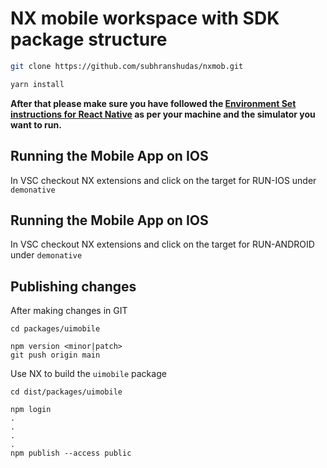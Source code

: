 # NX mobile workspace with SDK package structure

```bash
git clone https://github.com/subhranshudas/nxmob.git
```

```bash
yarn install
```


**After that please make sure you have followed the [Environment Set instructions for React Native](https://reactnative.dev/docs/environment-setup) as per your machine and the simulator you want to run.**

## Running the Mobile App on IOS
In VSC checkout NX extensions and click on the target for RUN-IOS under `demonative`

## Running the Mobile App on IOS
In VSC checkout NX extensions and click on the target for RUN-ANDROID under `demonative`


## Publishing changes

After making changes in GIT

```
cd packages/uimobile
```

```
npm version <minor|patch>
git push origin main
```

Use NX to build the `uimobile` package

```
cd dist/packages/uimobile
```

```
npm login
.
.
.
.
npm publish --access public
```

